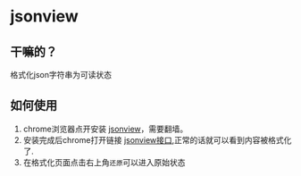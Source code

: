 # jsonview



## 干嘛的？

格式化json字符串为可读状态



## 如何使用

1. chrome浏览器点开安装 [jsonview](https://chrome.google.com/webstore/detail/jsonview-jsonviewer-json/hdmbdioamgdkppmocchpkjhbpfmpjiei)，需要翻墙。
2. 安装完成后chrome打开链接 [jsonview接口](https://sso.api.weidian.com/open/getUserInfo),正常的话就可以看到内容被格式化了.
3. 在格式化页面点击右上角`还原`可以进入原始状态

